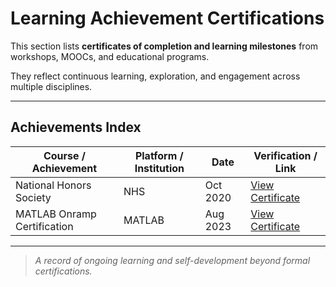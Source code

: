 # Learning Achievement Certifications

This section lists **certificates of completion and learning milestones** from workshops, MOOCs, and educational programs.  

They reflect continuous learning, exploration, and engagement across multiple disciplines.

---

## Achievements Index

| Course / Achievement | Platform / Institution | Date | Verification / Link |
|-----------------------|------------------------|------|----------------------|
| National Honors Society  | NHS | Oct 2020 | [View Certificate](https://www.credly.com/badges/f880c1e6-8b4d-4b7f-b0ac-55651a2bccb7?source=linked_in_profile) |
| MATLAB Onramp Certification | MATLAB | Aug 2023 | [View Certificate](https://matlabacademy.mathworks.com/progress/share/certificate.html?id=678f97be-5f71-4ec0-a69c-0e8e67ecad02&)


---

> _A record of ongoing learning and self-development beyond formal certifications._
